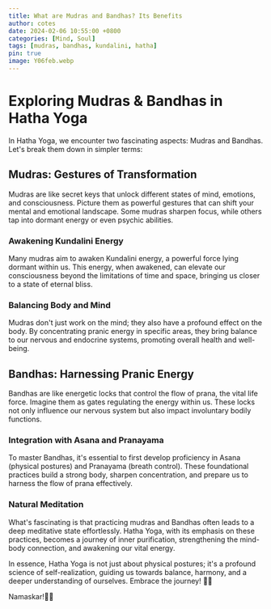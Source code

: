 ```yaml
---
title: What are Mudras and Bandhas? Its Benefits
author: cotes
date: 2024-02-06 10:55:00 +0800
categories: [Mind, Soul]
tags: [mudras, bandhas, kundalini, hatha]
pin: true
image: Y06feb.webp
---
```


# Exploring Mudras & Bandhas in Hatha Yoga

In Hatha Yoga, we encounter two fascinating aspects: Mudras and Bandhas. Let's break them down in simpler terms:

## **Mudras: Gestures of Transformation**

Mudras are like secret keys that unlock different states of mind, emotions, and consciousness. Picture them as powerful gestures that can shift your mental and emotional landscape. Some mudras sharpen focus, while others tap into dormant energy or even psychic abilities.

### **Awakening Kundalini Energy**
Many mudras aim to awaken Kundalini energy, a powerful force lying dormant within us. This energy, when awakened, can elevate our consciousness beyond the limitations of time and space, bringing us closer to a state of eternal bliss.

### **Balancing Body and Mind**
Mudras don't just work on the mind; they also have a profound effect on the body. By concentrating pranic energy in specific areas, they bring balance to our nervous and endocrine systems, promoting overall health and well-being.

## **Bandhas: Harnessing Pranic Energy**

Bandhas are like energetic locks that control the flow of prana, the vital life force. Imagine them as gates regulating the energy within us. These locks not only influence our nervous system but also impact involuntary bodily functions.

### **Integration with Asana and Pranayama**
To master Bandhas, it's essential to first develop proficiency in Asana (physical postures) and Pranayama (breath control). These foundational practices build a strong body, sharpen concentration, and prepare us to harness the flow of prana effectively.

### **Natural Meditation**
What's fascinating is that practicing mudras and Bandhas often leads to a deep meditative state effortlessly. Hatha Yoga, with its emphasis on these practices, becomes a journey of inner purification, strengthening the mind-body connection, and awakening our vital energy.

In essence, Hatha Yoga is not just about physical postures; it's a profound science of self-realization, guiding us towards balance, harmony, and a deeper understanding of ourselves. Embrace the journey! 🙏✨

Namaskar!🙏✨